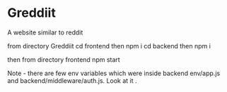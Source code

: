 # Greddiit
A website similar to reddit

from directory Greddiit
cd frontend then npm i 
cd backend then npm i

then from directory frontend npm start 

Note - there are few env variables which were inside backend env/app.js and backend/middleware/auth.js. Look at it .
